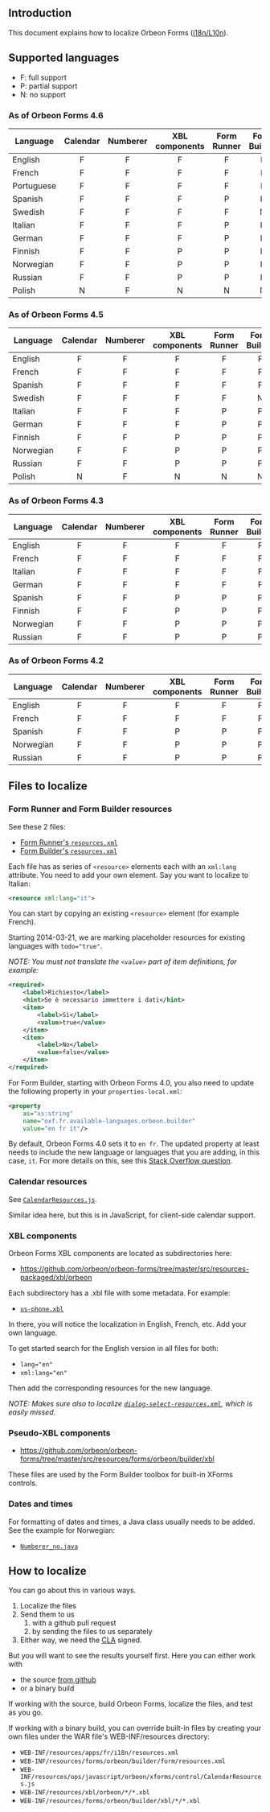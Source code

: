 ## Introduction

This document explains how to localize Orbeon Forms
([i18n/L10n](http://en.wikipedia.org/wiki/Internationalization_and_localization)).

## Supported languages

- F: full support
- P: partial support
- N: no support

### As of Orbeon Forms 4.6

Language  | Calendar | Numberer | XBL components | Form Runner | Form Builder 
----------|:--------:|:--------:|:--------------:|:-----------:|:-----------:
English   | F | F | F | F | F
French    | F | F | F | F | F
Portuguese| F | F | F | F | F
Spanish   | F | F | F | P | P
Swedish   | F | F | F | F | N
Italian   | F | F | F | P | P
German    | F | F | F | P | P
Finnish   | F | F | P | P | P
Norwegian | F | F | P | P | P
Russian   | F | F | P | P | P
Polish    | N | F | N | N | N

### As of Orbeon Forms 4.5

Language  | Calendar | Numberer | XBL components | Form Runner | Form Builder 
----------|:--------:|:--------:|:--------------:|:-----------:|:-----------:
English   | F | F | F | F | F
French    | F | F | F | F | F
Spanish   | F | F | F | F | F
Swedish   | F | F | F | F | N
Italian   | F | F | F | P | P
German    | F | F | F | P | P
Finnish   | F | F | P | P | P
Norwegian | F | F | P | P | P
Russian   | F | F | P | P | P
Polish    | N | F | N | N | N

### As of Orbeon Forms 4.3

Language  | Calendar | Numberer | XBL components | Form Runner | Form Builder
----------|:--------:|:--------:|:--------------:|:-----------:|:-----------:
English   | F | F | F | F | F
French    | F | F | F | F | F
Italian   | F | F | F | F | F
German    | F | F | F | F | F
Spanish   | F | F | P | P | P
Finnish   | F | F | P | P | P
Norwegian | F | F | P | P | P
Russian   | F | F | P | P | P

### As of Orbeon Forms 4.2

Language  | Calendar | Numberer | XBL components | Form Runner | Form Builder
----------|:--------:|:--------:|:--------------:|:-----------:|:-----------:
English   | F | F | F | F | F
French    | F | F | F | F | F
Spanish   | F | F | P | P | P
Norwegian | F | F | P | P | P
Russian   | F | F | P | P | P

## Files to localize

### Form Runner and Form Builder resources

See these 2 files:

- [Form Runner's `resources.xml`](https://github.com/orbeon/orbeon-forms/blob/master/src/resources/apps/fr/i18n/resources.xml)
- [Form Builder's `resources.xml`](https://github.com/orbeon/orbeon-forms/blob/master/src/resources/forms/orbeon/builder/form/resources.xml)

Each file has as series of `<resource>` elements each with an `xml:lang`
attribute. You need to add your own element. Say you want to localize to
Italian:

```xml
<resource xml:lang="it">
```

You can start by copying an existing `<resource>` element (for example
French).

Starting 2014-03-21, we are marking placeholder resources for existing
languages with `todo="true"`.

*NOTE: You must not translate the `<value>` part of item definitions, for
example:*

```xml
<required>
    <label>Richiesto</label>
    <hint>Se è necessario immettere i dati</hint>
    <item>
        <label>Sì</label>
        <value>true</value>
    </item>
    <item>
        <label>No</label>
        <value>false</value>
    </item>
</required>
```

For Form Builder, starting with Orbeon Forms 4.0, you also need to
update the following property in your `properties-local.xml`:

```xml
<property
    as="xs:string"
    name="oxf.fr.available-languages.orbeon.builder"
    value="en fr it"/>
```

By default, Orbeon Forms 4.0 sets it to `en fr`. The updated property at
least needs to include the new language or languages that you are
adding, in this case, `it`. For more details on this, see this [Stack
Overflow
question](http://stackoverflow.com/questions/11449195/orbeon-4-0-0-m6-how-to-set-default-language-for-form-builder/11565704).

### Calendar resources

See [`CalendarResources.js`](https://github.com/orbeon/orbeon-forms/blob/master/src/resources-packaged/ops/javascript/orbeon/xforms/control/CalendarResources.js).

Similar idea here, but this is in JavaScript, for client-side calendar
support.

### XBL components

Orbeon Forms XBL components are located as subdirectories here:

- https://github.com/orbeon/orbeon-forms/tree/master/src/resources-packaged/xbl/orbeon

Each subdirectory has a .xbl file with some metadata. For example:

- [`us-phone.xbl`](https://github.com/orbeon/orbeon-forms/blob/master/src/resources-packaged/xbl/orbeon/us-phone/us-phone.xbl)

In there, you will notice the localization in English, French, etc. Add your own language.

To get started search for the English version in all files for both:

- `lang="en"`
- `xml:lang="en"`

Then add the corresponding resources for the new language.

*NOTE: Makes sure also to localize
[`dialog-select-resources.xml`](https://github.com/orbeon/orbeon-forms/blob/master/src/resources-packaged/xbl/orbeon/dialog-select/dialog-select-resources.xml),
which is easily missed.*

### Pseudo-XBL components

- https://github.com/orbeon/orbeon-forms/tree/master/src/resources/forms/orbeon/builder/xbl

These files are used by the Form Builder toolbox for built-in XForms
controls.

### Dates and times

For formatting of dates and times, a Java class usually needs to be added. See the example for Norwegian:

- [`Numberer_no.java`](https://github.com/orbeon/orbeon-forms/blob/master/src/main/java/org/orbeon/saxon/number/Numberer_no.java)

## How to localize

You can go about this in various ways.

1. Localize the files
2. Send them to us
   1. with a github pull request
   2. by sending the files to us separately
3. Either way, we need the [CLA](http://wiki.orbeon.com/forms/community/cla) signed.

But you will want to see the results yourself first. Here you can either work with
- the source [from github](https://github.com/orbeon/orbeon-forms)
- or a binary build

If working with the source, build Orbeon Forms, localize the files, and test as you go.

If working with a binary build, you can override built-in files by creating your own files under the WAR file's WEB-INF/resources directory:

- `WEB-INF/resources/apps/fr/i18n/resources.xml`
- `WEB-INF/resources/forms/orbeon/builder/form/resources.xml`
- `WEB-INF/resources/ops/javascript/orbeon/xforms/control/CalendarResources.js`
- `WEB-INF/resources/xbl/orbeon/*/*.xbl`
- `WEB-INF/resources/forms/orbeon/builder/xbl/*/*.xbl`
